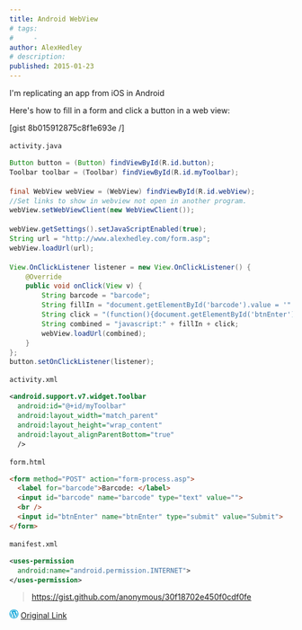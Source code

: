 ```yaml
---
title: Android WebView
# tags:
#     - 
author: AlexHedley
# description: 
published: 2015-01-23
---
```


I'm replicating an app from iOS in Android

Here's how to fill in a form and click a button in a web view:

[gist 8b015912875c8f1e693e /]

`activity.java`

```java
Button button = (Button) findViewById(R.id.button);
Toolbar toolbar = (Toolbar) findViewById(R.id.myToolbar);
 
final WebView webView = (WebView) findViewById(R.id.webView);
//Set links to show in webview not open in another program.
webView.setWebViewClient(new WebViewClient());

webView.getSettings().setJavaScriptEnabled(true);
String url = "http://www.alexhedley.com/form.asp";
webView.loadUrl(url);
 
View.OnClickListener listener = new View.OnClickListener() {
    @Override
    public void onClick(View v) {
        String barcode = "barcode";
        String fillIn = "document.getElementById('barcode').value = '" + barcode + "';";
        String click = "(function(){document.getElementById('btnEnter').click();})()";
        String combined = "javascript:" + fillIn + click;
        webView.loadUrl(combined);
    }
};
button.setOnClickListener(listener);
```

`activity.xml`

```xml
<android.support.v7.widget.Toolbar
  android:id="@+id/myToolbar"
  android:layout_width="match_parent"
  android:layout_height="wrap_content"
  android:layout_alignParentBottom="true"
  />
```

`form.html`

```html
<form method="POST" action="form-process.asp">
  <label for="barcode">Barcode: </label>
  <input id="barcode" name="barcode" type="text" value="">
  <br />
  <input id="btnEnter" name="btnEnter" type="submit" value="Submit">
</form>
```

`manifest.xml`

```xml
<uses-permission
  android:name="android.permission.INTERNET">
</uses-permission>
```

> https://gist.github.com/anonymous/30f18702e450f0cdf0fe

![Wordpress](../images/wordpress.png "Wordpress") [Original Link](https://alexhedley.wordpress.com/2015/01/23/android-webview/)
